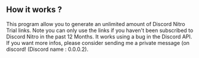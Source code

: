 <h2>How it works ?</h2>

This program allow you to generate an unlimited amount of Discord Nitro Trial links. Note you can only use the links if you haven't been subscribed to Discord Nitro in the past 12 Months. 
It works using a bug in the Discord API.
If you want more infos, please consider sending me a private message (on discord! (Discord name : 0.0.0.2).


